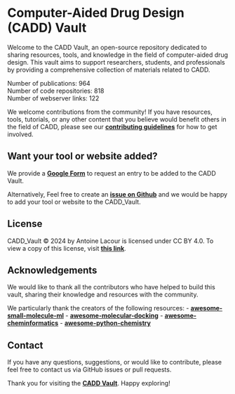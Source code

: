 # **Computer-Aided Drug Design (CADD) Vault**

Welcome to the CADD Vault, an open-source repository dedicated to sharing resources, tools, and knowledge in the field of computer-aided drug design. This vault aims to support researchers, students, and professionals by providing a comprehensive collection of materials related to CADD.

Number of publications: 964  
Number of code repositories: 818  
Number of webserver links: 122  

We welcome contributions from the community! If you have resources, tools, tutorials, or any other content that you believe would benefit others in the field of CADD, please see our **[contributing guidelines](https://github.com/DrugBud-Suite/CADD_Vault/blob/main/CONTRIBUTING.md)** for how to get involved.

## Want your tool or website added?

We provide a **[Google Form](https://forms.gle/pA81nNdRLnkVZEcs7)** to request an entry to be added to the CADD Vault.

Alternatively, Feel free to create an **[issue on Github](https://github.com/DrugBud-Suite/CADD_Vault/issues)** and we would be happy to add your tool or website to the CADD_Vault.


## License

CADD_Vault © 2024 by Antoine Lacour is licensed under CC BY 4.0. To view a copy of this license, visit **[this link](http://creativecommons.org/licenses/by/4.0/)**.

## Acknowledgements

We would like to thank all the contributors who have helped to build this vault, sharing their knowledge and resources with the community.

We particularly thank the creators of the following resources:
    - **[awesome-small-molecule-ml](https://github.com/benb111/awesome-small-molecule-ml)**
    - **[awesome-molecular-docking](https://github.com/Thinklab-SJTU/awesome-molecular-docking?tab=readme-ov-file)**
    - **[awesome-cheminformatics](https://github.com/hsiaoyi0504/awesome-cheminformatics)**
    - **[awesome-python-chemistry](https://github.com/lmmentel/awesome-python-chemistry)**

## Contact

If you have any questions, suggestions, or would like to contribute, please feel free to contact us via GitHub issues or pull requests.

Thank you for visiting the **[CADD Vault](https://drugbud-suite.github.io/CADD_Vault/)**. Happy exploring!
